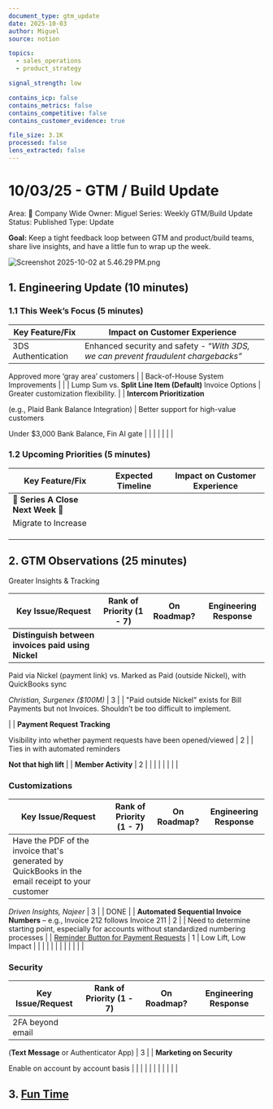 ```yaml
---
document_type: gtm_update
date: 2025-10-03
author: Miguel
source: notion

topics:
  - sales_operations
  - product_strategy

signal_strength: low

contains_icp: false
contains_metrics: false
contains_competitive: false
contains_customer_evidence: true

file_size: 3.1K
processed: false
lens_extracted: false
---
```


# 10/03/25 - GTM / Build Update

Area: 🏢 Company Wide
Owner: Miguel
Series: Weekly GTM/Build Update
Status: Published
Type: Update

**Goal:** Keep a tight feedback loop between GTM and product/build teams, share live insights, and have a little fun to wrap up the week.

![Screenshot 2025-10-02 at 5.46.29 PM.png](10%2003%2025%20-%20GTM%20Build%20Update/Screenshot_2025-10-02_at_5.46.29_PM.png)

## 1. Engineering Update (10 minutes)

### 1.1 This Week’s Focus (5 minutes)

| **Key Feature/Fix** | **Impact on Customer Experience** |
| --- | --- |
| 3DS Authentication | Enhanced security and safety - “*With 3DS, we can prevent fraudulent chargebacks”*

Approved more ‘gray area’ customers |
| Back-of-House System Improvements |  |
| Lump Sum vs. **Split Line Item (Default)** Invoice Options | Greater customization flexibility. |
| **Intercom Prioritization**

(e.g., Plaid Bank Balance Integration) | Better support for high-value customers

Under $3,000 Bank Balance, Fin AI gate |
|  |  |
|  |  |

### 1.2 Upcoming Priorities (5 minutes)

| Key Feature/Fix | Expected Timeline | Impact on Customer Experience |
| --- | --- | --- |
| **🎉 Series A Close Next Week 🎉** |  |  |
| Migrate to Increase |  |  |
|  |  |  |
|  |  |  |
|  |  |  |

## **2. GTM Observations (25 minutes)**

Greater Insights & Tracking

| **Key Issue/Request** | **Rank of Priority (1 - 7)** | **On Roadmap?** | **Engineering Response** |
| --- | --- | --- | --- |
| **Distinguish between invoices paid using Nickel**

Paid via Nickel (payment link) vs. Marked as Paid (outside Nickel), with QuickBooks sync

*Christian, Surgenex ($100M)* | 3 |  | "Paid outside Nickel" exists for Bill Payments but not Invoices. Shouldn’t be too difficult to implement. 

 |
| **Payment Request Tracking**

Visibility into whether payment requests have been opened/viewed | 2 |  | Ties in with automated reminders

**Not that high lift** |
| **Member Activity** | 2 |  |  |
|  |  |  |  |

### Customizations

| **Key Issue/Request** | **Rank of Priority (1 - 7)** | **On Roadmap?** | **Engineering Response** |
| --- | --- | --- | --- |
| Have the PDF of the invoice that's generated by QuickBooks in the email receipt to your customer

*Driven Insights, Najeer* | 3 |  | DONE |
| **Automated Sequential Invoice Numbers** – 
e.g., Invoice 212 follows Invoice 211 | 2 |  | Need to determine starting point, especially for accounts without standardized numbering processes |
| [Reminder Button for Payment Requests](https://linear.app/nickel/issue/FEA-82/reminder-button-for-requesting-customer-authorization) | 1 | Low Lift, Low Impact |  |
|  |  |  |  |
|  |  |  |  |

### Security

| **Key Issue/Request** | **Rank of Priority (1 - 7)** | **On Roadmap?** | **Engineering Response** |
| --- | --- | --- | --- |
| 2FA beyond email

(**Text Message** or Authenticator App) | 3 |  | **Marketing on Security**

Enable on account by account basis |
|  |  |  |  |
|  |  |  |  |

## **3. [Fun Time](https://docs.google.com/presentation/d/174be8lTt3Lo6TnyU0snbx7ZqL3AH-aahaYhIDuqDolw/edit?usp=sharing)**